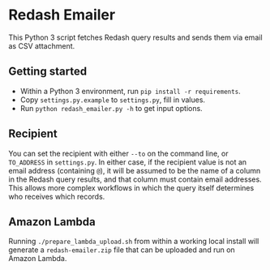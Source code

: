 # Redash Emailer

This Python 3 script fetches Redash query results and sends them via email as CSV attachment.

## Getting started

* Within a Python 3 environment, run `pip install -r requirements`.
* Copy `settings.py.example` to `settings.py`, fill in values.
* Run `python redash_emailer.py -h` to get input options.

## Recipient

You can set the recipient with either `--to` on the command line, or `TO_ADDRESS` in `settings.py`. In either case, if the recipient value is not an email address (containing `@`), it will be assumed to be the name of a column in the Redash query results, and that column must contain email addresses. This allows more complex workflows in which the query itself determines who receives which records.

## Amazon Lambda

Running `./prepare_lambda_upload.sh` from within a working local install will generate a `redash-emailer.zip` file that can be uploaded and run on Amazon Lambda.
